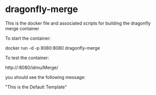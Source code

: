 # dragonfly-merge
This is the docker file and associated scripts for building the dragonfly merge container

To start the container:

  docker run -d -p 8080:8080 dragonfly-merge

To test the container:

  http://<server-running-container>:8080/idmu/Merge/

  you should see the following message:

  "This is the Default Template"

